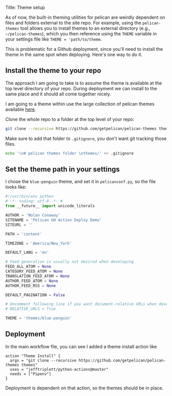 Title: Theme setup

As of now, the built-in theming utilities for pelican are weirdly dependent on files and folders external to the site repo. For example, using the `pelican-themes` tool allows you to install themes to an external directory (e.g., `~/pelican-themes`), which you then reference using the `THEME` variable in your settings file like `THEME = 'path/to/theme`.

This is problematic for a Github deployment, since you'll need to install the theme in the same spot when deploying. Here's one way to do it.


## Install the theme to your repo

The approach I am going to take is to assume the theme is available at the top level directory of your repo. 
During deployment we can install to the same place and it should all come together nicely.

I am going to a theme within use the large collection of pelican themes available [here](https://github.com/getpelican/pelican-themes). 

Clone the whole repo to a folder at the top level of your repo:

```sh
git clone --recursive https://github.com/getpelican/pelican-themes themes
```

Make sure to add that folder to `.gitignore`, you don't want git tracking those files.

```sh
echo '\n# pelican themes folder \nthemes/' >> .gitignore
```

## Set the theme path in your settings

I chose the `blue-penguin` theme, and set it in `pelicanconf.py`, so the file looks like:


```python
#!/usr/bin/env python
# -*- coding: utf-8 -*- #
from __future__ import unicode_literals

AUTHOR = 'Nolan Conaway'
SITENAME = 'Pelican GH Action Deploy Demo'
SITEURL = ''

PATH = 'content'

TIMEZONE = 'America/New_York'

DEFAULT_LANG = 'en'

# Feed generation is usually not desired when developing
FEED_ALL_ATOM = None
CATEGORY_FEED_ATOM = None
TRANSLATION_FEED_ATOM = None
AUTHOR_FEED_ATOM = None
AUTHOR_FEED_RSS = None

DEFAULT_PAGINATION = False

# Uncomment following line if you want document-relative URLs when developing
# RELATIVE_URLS = True

THEME = 'themes/blue-penguin'
```

## Deployment

In the main.workflow file, you can see I added a theme install action like


```
action "Theme Install" {
  args = "git clone --recursive https://github.com/getpelican/pelican-themes themes"
  uses = "jefftriplett/python-actions@master"
  needs = ["Pipenv"]
}
```

Deployment is dependent on that action, so the themes should be in place.